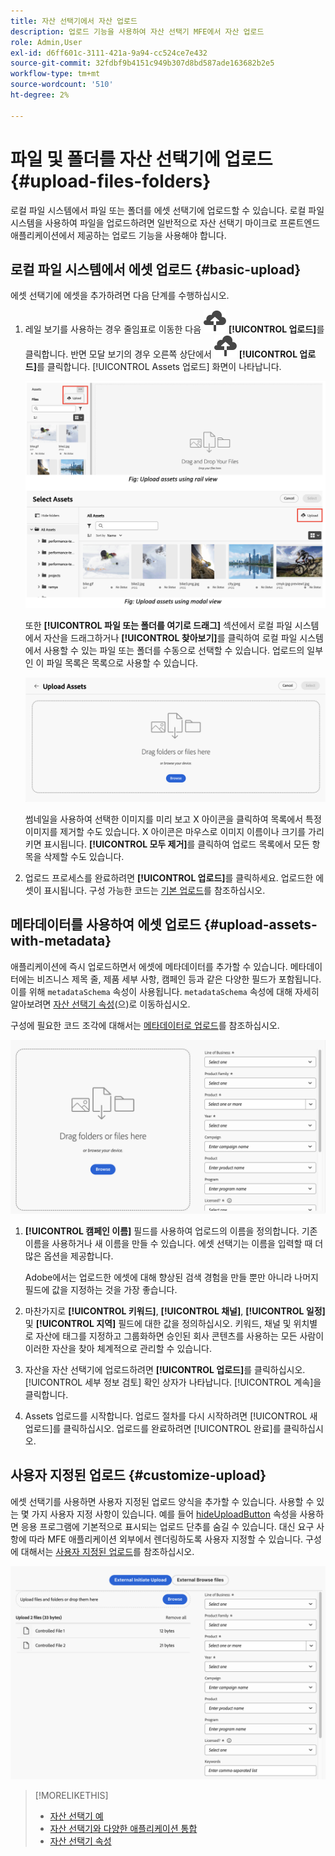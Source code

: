 ```yaml
---
title: 자산 선택기에서 자산 업로드
description: 업로드 기능을 사용하여 자산 선택기 MFE에서 자산 업로드
role: Admin,User
exl-id: d6ff601c-3111-421a-9a94-cc524ce7e432
source-git-commit: 32fdbf9b4151c949b307d8bd587ade163682b2e5
workflow-type: tm+mt
source-wordcount: '510'
ht-degree: 2%

---
```


# 파일 및 폴더를 자산 선택기에 업로드 {#upload-files-folders}

로컬 파일 시스템에서 파일 또는 폴더를 에셋 선택기에 업로드할 수 있습니다. 로컬 파일 시스템을 사용하여 파일을 업로드하려면 일반적으로 자산 선택기 마이크로 프론트엔드 애플리케이션에서 제공하는 업로드 기능을 사용해야 합니다.

## 로컬 파일 시스템에서 에셋 업로드 {#basic-upload}

에셋 선택기에 에셋을 추가하려면 다음 단계를 수행하십시오.

1. 레일 보기를 사용하는 경우 줄임표로 이동한 다음 ![업로드 아이콘](assets/upload-icon.svg) **[!UICONTROL 업로드]**&#x200B;를 클릭합니다. 반면 모달 보기의 경우 오른쪽 상단에서 ![업로드 아이콘](assets/upload-icon.svg) **[!UICONTROL 업로드]**&#x200B;를 클릭합니다. [!UICONTROL Assets 업로드] 화면이 나타납니다.

   ![자산 선택기에 자산 업로드](assets/upload-assets.png)

   또한 **[!UICONTROL 파일 또는 폴더를 여기로 드래그]** 섹션에서 로컬 파일 시스템에서 자산을 드래그하거나 **[!UICONTROL 찾아보기]**&#x200B;를 클릭하여 로컬 파일 시스템에서 사용할 수 있는 파일 또는 폴더를 수동으로 선택할 수 있습니다. 업로드의 일부인 이 파일 목록은 목록으로 사용할 수 있습니다.

   ![자산 선택기에 자산 기본 업로드](assets/basic-upload.png)

   썸네일을 사용하여 선택한 이미지를 미리 보고 X 아이콘을 클릭하여 목록에서 특정 이미지를 제거할 수도 있습니다. X 아이콘은 마우스로 이미지 이름이나 크기를 가리키면 표시됩니다. **[!UICONTROL 모두 제거]**&#x200B;를 클릭하여 업로드 목록에서 모든 항목을 삭제할 수도 있습니다.

1. 업로드 프로세스를 완료하려면 **[!UICONTROL 업로드]**&#x200B;를 클릭하세요. 업로드한 에셋이 표시됩니다. 구성 가능한 코드는 [기본 업로드](/help/assets/asset-selector-customization.md#basic-upload)를 참조하십시오.

## 메타데이터를 사용하여 에셋 업로드 {#upload-assets-with-metadata}

애플리케이션에 즉시 업로드하면서 에셋에 메타데이터를 추가할 수 있습니다. 메타데이터에는 비즈니스 제목 줄, 제품 세부 사항, 캠페인 등과 같은 다양한 필드가 포함됩니다. 이를 위해 `metadataSchema` 속성이 사용됩니다. `metadataSchema` 속성에 대해 자세히 알아보려면 [자산 선택기 속성](/help/assets/asset-selector-properties.md)(으)로 이동하십시오.

구성에 필요한 코드 조각에 대해서는 [메타데이터로 업로드](/help/assets/asset-selector-customization.md#upload-with-metadata)를 참조하십시오.

![메타데이터가 있는 에셋 업로드](assets/upload-with-metadata.png)

1. **[!UICONTROL 캠페인 이름]** 필드를 사용하여 업로드의 이름을 정의합니다. 기존 이름을 사용하거나 새 이름을 만들 수 있습니다. 에셋 선택기는 이름을 입력할 때 더 많은 옵션을 제공합니다.

   Adobe에서는 업로드한 에셋에 대해 향상된 검색 경험을 만들 뿐만 아니라 나머지 필드에 값을 지정하는 것을 가장 좋습니다.

1. 마찬가지로 **[!UICONTROL 키워드]**, **[!UICONTROL 채널]**, **[!UICONTROL 일정]** 및 **[!UICONTROL 지역]** 필드에 대한 값을 정의하십시오. 키워드, 채널 및 위치별로 자산에 태그를 지정하고 그룹화하면 승인된 회사 콘텐츠를 사용하는 모든 사람이 이러한 자산을 찾아 체계적으로 관리할 수 있습니다.

1. 자산을 자산 선택기에 업로드하려면 **[!UICONTROL 업로드]**&#x200B;를 클릭하십시오. [!UICONTROL 세부 정보 검토] 확인 상자가 나타납니다. [!UICONTROL 계속]을 클릭합니다.

1. Assets 업로드를 시작합니다. 업로드 절차를 다시 시작하려면 [!UICONTROL 새 업로드]를 클릭하십시오. 업로드를 완료하려면 [!UICONTROL 완료]를 클릭하십시오.


## 사용자 지정된 업로드 {#customize-upload}

에셋 선택기를 사용하면 사용자 지정된 업로드 양식을 추가할 수 있습니다. 사용할 수 있는 몇 가지 사용자 지정 사항이 있습니다. 예를 들어 [hideUploadButton](/help/assets/asset-selector-properties.md) 속성을 사용하면 응용 프로그램에 기본적으로 표시되는 업로드 단추를 숨길 수 있습니다. 대신 요구 사항에 따라 MFE 애플리케이션 외부에서 렌더링하도록 사용자 지정할 수 있습니다. 구성에 대해서는 [사용자 지정된 업로드](/help/assets/asset-selector-customization.md#customized-upload)를 참조하십시오.

![사용자 지정된 업로드](assets/customized-upload.png)

>[!MORELIKETHIS]
>
>* [자산 선택기 예](/help/assets/asset-selector-examples.md)
>* [자산 선택기와 다양한 애플리케이션 통합](/help/assets/integrate-asset-selector.md)
>* [자산 선택기 속성](/help/assets/asset-selector-properties.md)
